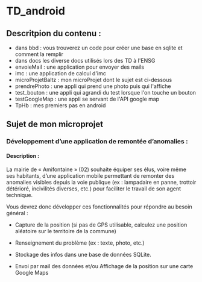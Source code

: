 # TD_android

## Descritpion du contenu :

- dans bbd : vous trouverez un code pour créer une base en sqlite et comment la remplir
- dans docs les diverse docs utilisés lors des TD à l'ENSG
- envoieMail : une application pour envoyer des mails
- imc : une application de calcul d'imc
- microProjetBaltz : mon microProjet dont le sujet est ci-dessous
- prendrePhoto : une appli qui prend une photo puis qui l'affiche
- test_bouton : une appli qui agrandi du test lorsque l'on touche un bouton
- testGoogleMap : une appli se servant de l'API google map
- TpHb : mes premiers pas en android

## Sujet de mon microprojet

### Développement d’une application de remontée d’anomalies :

#### Description : 
La mairie de « Amifontaine » (02) souhaite équiper ses élus, voire même ses habitants, d’une application mobile permettant de remonter des anomalies visibles depuis la voie publique (ex : lampadaire en panne, trottoir détérioré, incivilités diverses, etc.) pour faciliter le travail de son agent technique. 

Vous devrez donc développer ces fonctionnalités pour répondre au besoin général : 

- Capture de la position (si pas de GPS utilisable, calculez une position aléatoire sur le territoire de la commune) 

- Renseignement du problème (ex : texte, photo, etc.)

- Stockage des infos dans une base de données SQLite.

- Envoi par mail des données et/ou Affichage de la position sur une carte Google Maps
